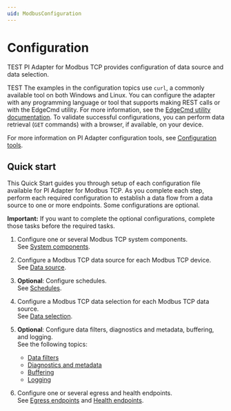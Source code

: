 ```yaml
---
uid: ModbusConfiguration
---
```


# Configuration

TEST PI Adapter for Modbus TCP provides configuration of data source and data selection.

TEST The examples in the configuration topics use `curl`, a commonly available tool on both Windows and Linux. You can configure the adapter with any programming language or tool that supports making REST calls or with the EdgeCmd utility. For more information, see the [EdgeCmd utility documentation](https://docs.osisoft.com/bundle/edgecmd/page/index.html). To validate successful configurations, you can perform data retrieval (`GET` commands) with a browser, if available, on your device.

For more information on PI Adapter configuration tools, see [Configuration tools](xref:ConfigurationTools).

## Quick start

This Quick Start guides you through setup of each configuration file available for PI Adapter for Modbus TCP. As you complete each step, perform each required configuration to establish a data flow from a data source to one or more endpoints. Some configurations are optional.

**Important:** If you want to complete the optional configurations, complete those tasks before the required tasks.

1. Configure one or several Modbus TCP system components.<br>See [System components](xref:SystemComponentsConfiguration#configure-system-components).

2. Configure a Modbus TCP data source for each Modbus TCP device.<br>See [Data source](xref:PIAdapterForModbusTCPDataSourceConfiguration#configure-modbus-tcp-data-source).

3. **Optional**: Configure schedules.<br>See [Schedules](xref:SchedulesConfiguration#configure-schedules).

4. Configure a Modbus TCP data selection for each Modbus TCP data source.<br>See [Data selection](xref:PIAdapterForModbusTCPDataSelectionConfiguration#configure-modbus-tcp-data-selection).

5. **Optional**: Configure data filters, diagnostics and metadata, buffering, and logging.<br> See the following topics:

    - [Data filters](xref:DataFiltersConfiguration#configure-data-filters)
    - [Diagnostics and metadata](xref:GeneralConfiguration#configure-general)
    - [Buffering](xref:BufferingConfiguration#configure-buffering)
    - [Logging](xref:LoggingConfiguration#configure-logging)

6. Configure one or several egress and health endpoints.<br>See [Egress endpoints](xref:EgressEndpointsConfiguration#configure-egress-endpoints) and [Health endpoints](xref:HealthEndpointConfiguration#configure-health-endpoint).
